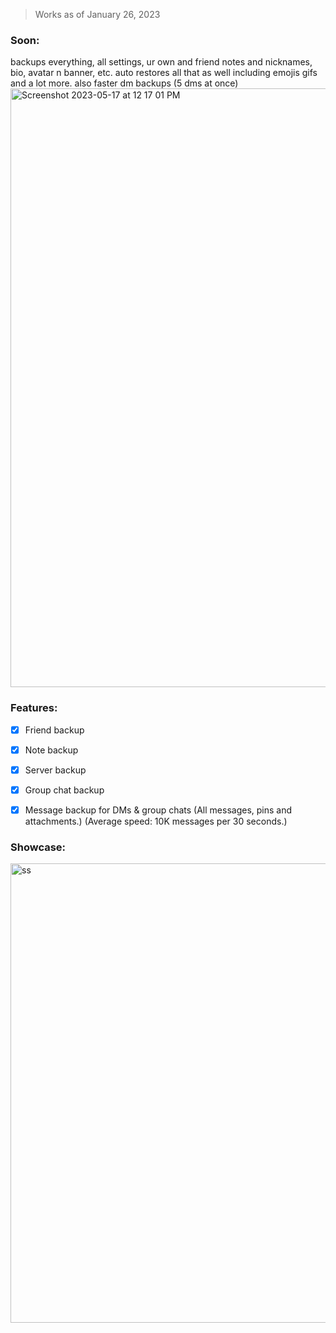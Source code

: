 > Works as of January 26, 2023



### Soon:
backups everything, all settings, ur own and friend notes and nicknames, bio, avatar n banner, etc. auto restores all that as well including emojis gifs and a lot more. also faster dm backups (5 dms at once)
<img width="958" alt="Screenshot 2023-05-17 at 12 17 01 PM" src="https://github.com/decodings/Discord-Token-Backup/assets/109295864/e58fc729-7861-4b00-b739-688373da4876">



### Features:
- [x] Friend backup
- [x] Note backup
- [x] Server backup
- [x] Group chat backup
- [x] Message backup for DMs & group chats (All messages, pins and attachments.) (Average speed: 10K messages per 30 seconds.)


### Showcase:
<img width="735" alt="ss" src="https://user-images.githubusercontent.com/109295864/218268409-1eb70e7b-ef99-4e93-b1d1-1d5118474b32.png">
